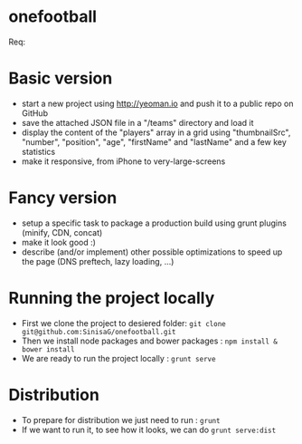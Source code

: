 onefootball
==========
Req:

# Basic version
 - start a new project using http://yeoman.io and push it to a public repo on GitHub
 - save the attached JSON file in a "/teams" directory and load it
 - display the content of the "players" array in a grid using "thumbnailSrc", "number", "position", "age", "firstName" and "lastName" and a few key statistics
 - make it responsive, from iPhone to very-large-screens

# Fancy version
 - setup a specific task to package a production build using grunt plugins (minify, CDN, concat)
 - make it look good :)
 - describe (and/or implement) other possible optimizations to speed up the page (DNS preftech, lazy loading, ...)

# Running the project locally

 - First we clone the project to desiered folder: ``` git clone git@github.com:SinisaG/onefootball.git ```
 - Then we install node packages and bower packages : ```npm install & bower install```
 - We are ready to run the project locally : ```grunt serve```
 
 # Distribution
 
 - To prepare for distribution we just need to run : ``` grunt ```
 - If we want to run it, to see how it looks, we can do ``` grunt serve:dist ```
 